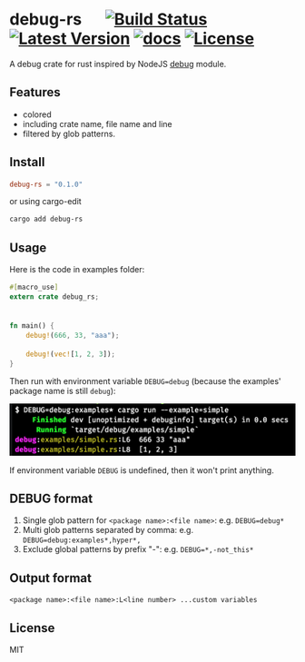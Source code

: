 # debug-rs &emsp; [![Build Status]][travis] [![Latest Version]][crates.io] [![docs]][docs.rs] [![License]][License Link]

[Build Status]: https://api.travis-ci.org/zaaack/debug-rs.svg?branch=master
[travis]: https://travis-ci.org/zaaack/debug-rs
[Latest Version]: https://img.shields.io/crates/v/debug-rs.svg
[crates.io]: https://crates.io/crates/debug-rs
[docs]: https://docs.rs/debug-rs/badge.svg
[docs.rs]: https://docs.rs/debug-rs/
[License]: https://img.shields.io/badge/license-MIT-blue.svg
[License Link]: https://github.com/zaaack/debug-rs/blob/master/LICENSE

A debug crate for rust inspired by NodeJS [debug](https://github.com/visionmedia/debug) module.

## Features

* colored
* including crate name, file name and line
* filtered by glob patterns.

## Install

```toml
debug-rs = "0.1.0"
```

or using cargo-edit
```sh
cargo add debug-rs
```

## Usage
Here is the code in examples folder:  
```rust
#[macro_use]
extern crate debug_rs;


fn main() {
    debug!(666, 33, "aaa");

    debug!(vec![1, 2, 3]);
}
```

Then run with environment variable `DEBUG=debug` (because the examples' package name is still `debug`):

![](docs/out.png)

If environment variable `DEBUG` is undefined, then it won't print anything.


## DEBUG format

1. Single glob pattern for `<package name>:<file name>`: e.g. `DEBUG=debug*`
2. Multi glob patterns separated by comma: e.g. `DEBUG=debug:examples*,hyper*,`
3. Exclude global patterns by prefix "-": e.g. `DEBUG=*,-not_this*`


## Output format

```
<package name>:<file name>:L<line number> ...custom variables
```

## License

MIT
